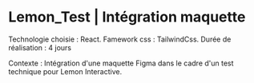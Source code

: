 # Lemon_Test | Intégration maquette

Technologie choisie : React.
Famework css : TailwindCss.
Durée de réalisation : 4 jours


Contexte : 
Intégration d'une maquette Figma dans le cadre d'un test technique pour Lemon Interactive. 


